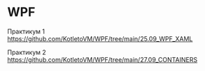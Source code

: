 # WPF
Практикум 1
https://github.com/KotletoVM/WPF/tree/main/25.09_WPF_XAML

Практикум 2
https://github.com/KotletoVM/WPF/tree/main/27.09_CONTAINERS
